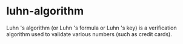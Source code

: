 # luhn-algorithm
Luhn 's algorithm (or Luhn 's formula or Luhn 's key) is a verification algorithm used to validate various numbers (such as credit cards).
